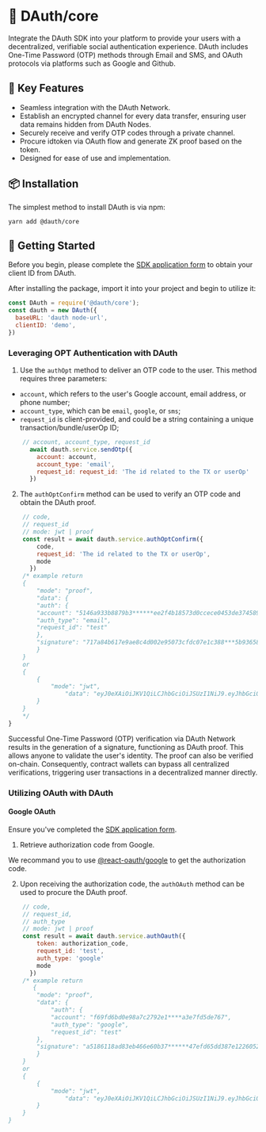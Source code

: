 # 🚀 DAuth/core

Integrate the DAuth SDK into your platform to provide your users with a decentralized, verifiable social authentication experience. DAuth includes One-Time Password (OTP) methods through Email and SMS, and OAuth protocols via platforms such as Google and Github.


## 🎉 Key Features

- Seamless integration with the DAuth Network.
- Establish an encrypted channel for every data transfer, ensuring user data remains hidden from DAuth Nodes.
- Securely receive and verify OTP codes through a private channel.
- Procure idtoken via OAuth flow and generate ZK proof based on the token.
- Designed for ease of use and implementation.

## 📦 Installation

The simplest method to install DAuth is via npm:

```shell
yarn add @dauth/core
```

## 🚀 Getting Started

Before you begin, please complete the [SDK application form](https://forms.gle/3A1bRx2ipX2fBLsw5) to obtain your client ID from DAuth.

After installing the package, import it into your project and begin to utilize it:

```javascript
const DAuth = require('@dauth/core');
const dauth = new DAuth({
  baseURL: 'dauth node-url',
  clientID: 'demo',
})
```

### Leveraging OPT Authentication with DAuth

1. Use the `authOpt` method to deliver an OTP code to the user. This method requires three parameters:
* `account`, which refers to the user's Google account, email address, or phone number;
* `account_type`, which can be `email`, `google`, or `sms`;
* `request_id` is client-provided, and could be a string containing a unique transaction/bundle/userOp ID;

```javascript
    // account, account_type, request_id
      await dauth.service.sendOtp({
        account: account,
        account_type: 'email',
        request_id: request_id: 'The id related to the TX or userOp'
      })
```

2. The `authOptConfirm` method can be used to verify an OTP code and obtain the DAuth proof.

```javascript
    // code,
    // request_id
    // mode: jwt | proof
    const result = await dauth.service.authOptConfirm({
        code,
        request_id: 'The id related to the TX or userOp',
        mode
      })
    /* example return 
    {
        "mode": "proof",
        "data": {
        "auth": {
        "account": "5146a933b8879b3******ee2f4b18573d0ccece0453de374589",
        "auth_type": "email",
        "request_id": "test"
        },
        "signature": "717a84b617e9ae8c4d002e95073cfdc07e1c388***5b93658ea94f32945064dc0932ddeebb0d0fa17408b4e62aeea355304b6201b"
        }
    }
    or 
    {
        {
            "mode": "jwt",
                "data": "eyJ0eXAiOiJKV1QiLCJhbGciOiJSUzI1NiJ9.eyJhbGciOiJSUz*****vPdVzvmySt9dRlJ7IKH2VFP_7tKsndgLQxqXeDrEavdA3sptb7H6KdG4P57B3YDkXCkYo32Ts5PGgwxh3ayfjGC46WToWASL_p3XkFsDBiX6CW8Ko3ohqERwB1s6yBO4B-ox4r6591jnzy1AIstnEFmt673yqJLQ"
        }
    }
    */
}
```

Successful One-Time Password (OTP) verification via DAuth Network results in the generation of a signature, functioning as DAuth proof. This allows anyone to validate the user's identity. The proof can also be verified on-chain. Consequently, contract wallets can bypass all centralized verifications, triggering user transactions in a decentralized manner directly.

### Utilizing OAuth with DAuth

#### Google OAuth

Ensure you've completed the [SDK application form](https://forms.gle/3A1bRx2ipX2fBLsw5).

1. Retrieve authorization code from Google.

We recommand you to use [@react-oauth/google](https://www.npmjs.com/package/@react-oauth/google) to get the authorization code. 

2. Upon receiving the authorization code, the `authOAuth` method can be used to procure the DAuth proof.

```javascript
    // code, 
    // request_id,
    // auth_type
    // mode: jwt | proof
    const result = await dauth.service.authOauth({
        token: authorization_code,
        request_id: 'test',
        auth_type: 'google'
        mode
      })
    /* example return 
       {
        "mode": "proof",
        "data": {
            "auth": {
            "account": "f69fd6bd0e98a7c2792e1****a3e7fd5de767",
            "auth_type": "google",
            "request_id": "test"
        },
        "signature": "a5186118ad83eb466e60b37******47efd65dd387e1226052c3253aa60ac2c63fd1c"
        }
    }
    or 
    {
        {
            "mode": "jwt",
                "data": "eyJ0eXAiOiJKV1QiLCJhbGciOiJSUzI1NiJ9.eyJhbGciOiJSUz*****vPdVzvmySt9dRlJ7IKH2VFP_7tKsndgLQxqXeDrEavdA3sptb7H6KdG4P57B3YDkXCkYo32Ts5PGgwxh3ayfjGC46WToWASL_p3XkFsDBiX6CW8Ko3ohqERwB1s6yBO4B-ox4r6591jnzy1AIstnEFmt673yqJLQ"
        }
    }
}
```


